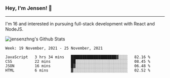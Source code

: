 ### Hey, I'm Jensen! 👋

---

I'm 16 and interested in pursuing full-stack development with React and NodeJS.

![jensenzhng's Github Stats](https://github-readme-stats.vercel.app/api?username=jensenzhng&theme=dark&show_icons=true&count_private=true&include_all_commits=true)

<!--START_SECTION:waka-->
```text
Week: 19 November, 2021 - 25 November, 2021

JavaScript   3 hrs 34 mins   ████████████████████▓░░░░   82.16 % 
CSS          22 mins         ██░░░░░░░░░░░░░░░░░░░░░░░   08.45 % 
JSON         16 mins         █▓░░░░░░░░░░░░░░░░░░░░░░░   06.48 % 
HTML         6 mins          ▓░░░░░░░░░░░░░░░░░░░░░░░░   02.52 % 
```
<!--END_SECTION:waka-->
